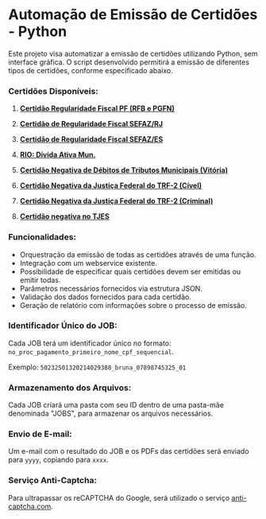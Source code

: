 # **Automação de Emissão de Certidões - Python**

Este projeto visa automatizar a emissão de certidões utilizando Python, sem interface gráfica. O script desenvolvido permitirá a emissão de diferentes tipos de certidões, conforme especificado abaixo.

### **Certidões Disponíveis:**

1. **[Certidão Regularidade Fiscal PF (RFB e PGFN)](https://solucoes.receita.fazenda.gov.br/Servicos/certidaointernet/PF/EmitirPGFN)**

2. **[Certidão de Regularidade Fiscal SEFAZ/RJ](https://www4.fazenda.rj.gov.br/certidao-fiscal-web/emitirCertidao.jsf)**

3. **[Certidão de Regularidade Fiscal SEFAZ/ES](https://s2-internet.sefaz.es.gov.br/certidao/cnd)**

4. **[RIO: Dívida Ativa Mun.](https://daminternet.rio.rj.gov.br/certidao/Requerimento)**

5. **[Certidão Negativa de Débitos de Tributos Municipais (Vitória)](https://tributario.vitoria.es.gov.br/Servicos/CertidaoNegativa/CertidaoNegativa.aspx)**

6. **[Certidão Negativa da Justiça Federal do TRF-2 (Cível)](https://certidoes.trf2.jus.br/certidoes/#/principal/solicitar)**

7. **[Certidão Negativa da Justiça Federal do TRF-2 (Criminal)](https://certidoes.trf2.jus.br/certidoes/#/principal/solicitar)**

8. **[Certidão negativa no TJES](https://sistemas.tjes.jus.br/certidaonegativa/sistemas/certidao/CERTIDAOPESQUISA.cfm)**

### Funcionalidades:

- Orquestração da emissão de todas as certidões através de uma função.
- Integração com um webservice existente.
- Possibilidade de especificar quais certidões devem ser emitidas ou emitir todas.
- Parâmetros necessários fornecidos via estrutura JSON.
- Validação dos dados fornecidos para cada certidão.
- Geração de relatório com informações sobre o processo de emissão.

### Identificador Único do JOB:

Cada JOB terá um identificador único no formato: `no_proc_pagamento_primeiro_nome_cpf_sequencial`.

Exemplo: `50232501320214029388_bruna_07898745325_01`

### Armazenamento dos Arquivos:

Cada JOB criará uma pasta com seu ID dentro de uma pasta-mãe denominada "JOBS", para armazenar os arquivos necessários.

### Envio de E-mail:

Um e-mail com o resultado do JOB e os PDFs das certidões será enviado para `yyyy`, copiando para `xxxx`.

### Serviço Anti-Captcha:

Para ultrapassar os reCAPTCHA do Google, será utilizado o serviço [anti-captcha.com](https://anti-captcha.com/pt).
